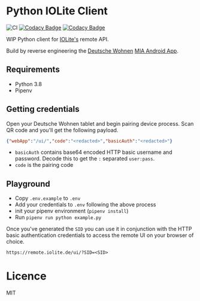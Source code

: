 # Python IOLite Client

![CI](https://github.com/inverse/python-iolite-client/workflows/CI/badge.svg)
[![Codacy Badge](https://app.codacy.com/project/badge/Grade/a38c5dbfc12247c893b4f39db4fac2b2)](https://www.codacy.com/manual/inverse/python-iolite-client?utm_source=github.com&amp;utm_medium=referral&amp;utm_content=inverse/python-iolite-client&amp;utm_campaign=Badge_Grade)
[![Codacy Badge](https://app.codacy.com/project/badge/Coverage/a38c5dbfc12247c893b4f39db4fac2b2)](https://www.codacy.com/manual/inverse/python-iolite-client?utm_source=github.com&utm_medium=referral&utm_content=inverse/python-iolite-client&utm_campaign=Badge_Coverage)

WIP Python client for [IOLite's][0] remote API.

Build by reverse engineering the [Deutsche Wohnen][2] [MIA Android App][1].

## Requirements

-  Python 3.8
-  Pipenv

## Getting credentials

Open your Deutsche Wohnen tablet and begin pairing device process. Scan QR code and you'll get the following payload.

```json
{"webApp":"/ui/","code":"<redacted>","basicAuth":"<redacted>"}
```

-  `basicAuth` contains base64 encoded HTTP basic username and password.
   Decode this to get the `:` separated `user:pass`.
-  `code` is the pairing code

## Playground

-  Copy `.env.example` to `.env`
-  Add your credentials to `.env` following the above process
-  init your pipenv environment (`pipenv install`)
-  Run `pipenv run python example.py`

Once you've generated the `SID` you can use it in conjunction with the HTTP basic authentication credentials to access
the remote UI on your browser of choice.

```text
https://remote.iolite.de/ui/?SID=<SID>
```

# Licence

MIT

[0]: https://iolite.de/
[1]: https://play.google.com/store/apps/details?id=de.iolite.client.android.mia
[2]: https://deutsche-wohnen.com/

